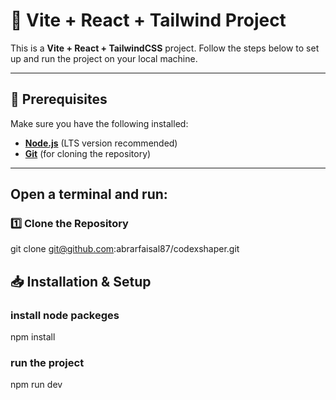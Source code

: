 # 🚀 Vite + React + Tailwind Project

This is a **Vite + React + TailwindCSS** project. Follow the steps below to set up and run the project on your local machine.

---

## 📌 Prerequisites

Make sure you have the following installed:

- **[Node.js](https://nodejs.org/)** (LTS version recommended)
- **[Git](https://git-scm.com/)** (for cloning the repository)

---

## Open a terminal and run:
### 1️⃣ Clone the Repository
git clone git@github.com:abrarfaisal87/codexshaper.git
## 📥 Installation & Setup
### install node packeges
npm install

### run the project
npm run dev

